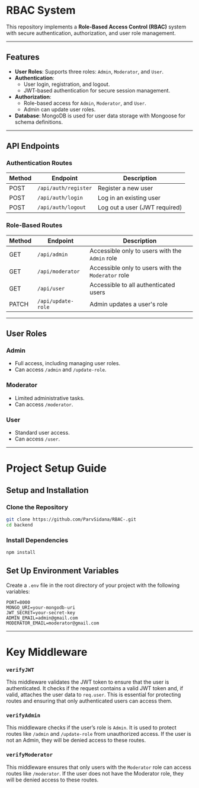 # **RBAC System**

This repository implements a **Role-Based Access Control (RBAC)** system with secure authentication, authorization, and user role management.

---

## **Features**
- **User Roles**: Supports three roles: `Admin`, `Moderator`, and `User`.
- **Authentication**:
  - User login, registration, and logout.
  - JWT-based authentication for secure session management.
- **Authorization**:
  - Role-based access for `Admin`, `Moderator`, and `User`.
  - Admin can update user roles.
- **Database**: MongoDB is used for user data storage with Mongoose for schema definitions.

---

## **API Endpoints**

### **Authentication Routes**
| Method | Endpoint               | Description                     |
|--------|------------------------|---------------------------------|
| POST   | `/api/auth/register`   | Register a new user             |
| POST   | `/api/auth/login`      | Log in an existing user         |
| POST   | `/api/auth/logout`     | Log out a user (JWT required)   |

### **Role-Based Routes**
| Method | Endpoint               | Description                                        |
|--------|------------------------|----------------------------------------------------|
| GET    | `/api/admin`           | Accessible only to users with the `Admin` role     |
| GET    | `/api/moderator`       | Accessible only to users with the `Moderator` role |
| GET    | `/api/user`            | Accessible to all authenticated users             |
| PATCH  | `/api/update-role`     | Admin updates a user's role                       |


---

## **User Roles**

### **Admin**
- Full access, including managing user roles.
- Can access `/admin` and `/update-role`.

### **Moderator**
- Limited administrative tasks.
- Can access `/moderator`.

### **User**
- Standard user access.
- Can access `/user`.

---

# Project Setup Guide

## **Setup and Installation**

### **Clone the Repository**
```bash
git clone https://github.com/ParvSidana/RBAC-.git
cd backend
```

### **Install Dependencies**
```bash
npm install
```

## Set Up Environment Variables

Create a `.env` file in the root directory of your project with the following variables:

```env
PORT=8000
MONGO_URI=your-mongodb-uri
JWT_SECRET=your-secret-key
ADMIN_EMAIL=admin@gmail.com
MODERATOR_EMAIL=moderator@gmail.com
```
---

# Key Middleware

### `verifyJWT`

This middleware validates the JWT token to ensure that the user is authenticated. It checks if the request contains a valid JWT token and, if valid, attaches the user data to `req.user`. This is essential for protecting routes and ensuring that only authenticated users can access them.

### `verifyAdmin`

This middleware checks if the user’s role is `Admin`. It is used to protect routes like `/admin` and `/update-role` from unauthorized access. If the user is not an Admin, they will be denied access to these routes.

### `verifyModerator`

This middleware ensures that only users with the `Moderator` role can access routes like `/moderator`. If the user does not have the Moderator role, they will be denied access to these routes.

